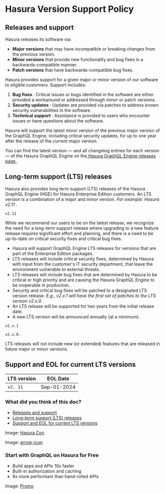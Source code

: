 # Hasura Version Support Policy

## Releases and support​

Hasura releases its software via:

- **Major versions** that may have incompatible or breaking changes from the previous version.
- **Minor versions** that provide new functionality and bug fixes in a backwards-compatible manner.
- **Patch versions** that have backwards-compatible bug fixes.


Hasura provides support for a given major or minor version of our software to eligible customers. Support includes:

1. **Bug fixes** : Critical issues or bugs identified in the software are either provided a workaround or addressed
through minor or patch versions.
2. **Security updates** : Updates are provided via patches to address known security vulnerabilities in the software.
3. **Technical support** : Assistance is provided to users who encounter issues or have questions about the software.


Hasura will support the latest minor version of the previous major version of the GraphQL Engine, including critical
security updates, for up to one year after the release of the current major version.

You can find the latest version — and all changelog entries for each version — of the Hasura GraphQL Engine on the[ Hasura GraphQL Engine releases page ](https://github.com/hasura/graphql-engine/releases).

## Long-term support (LTS) releases​

Hasura also provides long term support (LTS) releases of the Hasura GraphQL Engine (HGE) for Hasura Enterprise Edition
customers. An LTS version is a combination of a major and minor version. *For example: Hasura v2.11* .

`v2.11`

While we recommend our users to be on the latest release, we recognize the need for a long-term support release where
upgrading to a new feature release requires significant effort and planning, and there is a need to be up-to-date on
critical security fixes and critical bug fixes.

- Hasura will support GraphQL Engine LTS releases for versions that are part of the Enterprise Edition packages.
- LTS releases will include critical security fixes, determined by Hasura with input from the customer's IT security
department, that leave the environment vulnerable to external threats.
- LTS releases will include bug fixes that are determined by Hasura to be critical or high priority and are causing the
Hasura GraphQL Engine to be inoperable in production.
- Security and critical bug fixes will be patched to a designated LTS version release. *E.g., v2.x.1 will have the
first set of patches to the LTS version v2.x.0.*
- An LTS release will be supported for two years from the initial release date.
- A new LTS version will be announced annually (at a minimum).


`v2.x.1`

`v2.x.0.`

LTS releases will not include new (or extended) features that are released in future major or minor versions.

## Support and EOL for current LTS versions​

| LTS version | EOL Date |
|---|---|
|  `v2. 11`  | Sep-01-2024 |


### What did you think of this doc?

- [ Releases and support ](https://hasura.io/docs/latest/policies/versioning/#releases-and-support)
- [ Long-term support (LTS) releases ](https://hasura.io/docs/latest/policies/versioning/#long-term-support-lts-releases)
- [ Support and EOL for current LTS versions ](https://hasura.io/docs/latest/policies/versioning/#support-and-eol-for-current-lts-versions)


Image: [ Hasura Con ](https://res.cloudinary.com/dh8fp23nd/image/upload/v1686154570/hasura-con-2023/has-con-light-date_r2a2ud.png)

Image: [ arrow-icon ](https://res.cloudinary.com/dh8fp23nd/image/upload/v1683723549/main-web/chevron-right_ldbi7d.png)

### Start with GraphQL on Hasura for Free

- Build apps and APIs 10x faster
- Built-in authorization and caching
- 8x more performant than hand-rolled APIs


Image: [ Promo ](https://hasura.io/docs/assets/images/hasura-free-ff60e409244e0ea12b5a3045d1a9096b.png)